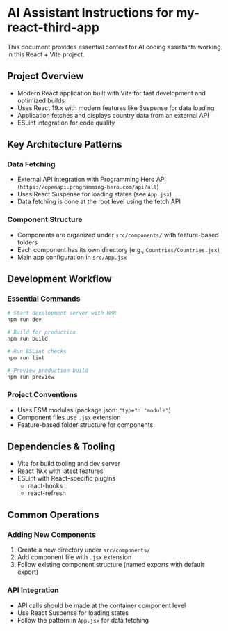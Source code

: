 # AI Assistant Instructions for my-react-third-app

This document provides essential context for AI coding assistants working in this React + Vite project.

## Project Overview

- Modern React application built with Vite for fast development and optimized builds
- Uses React 19.x with modern features like Suspense for data loading
- Application fetches and displays country data from an external API
- ESLint integration for code quality

## Key Architecture Patterns

### Data Fetching
- External API integration with Programming Hero API (`https://openapi.programming-hero.com/api/all`)
- Uses React Suspense for loading states (see `App.jsx`)
- Data fetching is done at the root level using the fetch API

### Component Structure
- Components are organized under `src/components/` with feature-based folders
- Each component has its own directory (e.g., `Countries/Countries.jsx`)
- Main app configuration in `src/App.jsx`

## Development Workflow

### Essential Commands
```bash
# Start development server with HMR
npm run dev

# Build for production
npm run build

# Run ESLint checks
npm run lint

# Preview production build
npm run preview
```

### Project Conventions
- Uses ESM modules (package.json: `"type": "module"`)
- Component files use `.jsx` extension
- Feature-based folder structure for components

## Dependencies & Tooling
- Vite for build tooling and dev server
- React 19.x with latest features
- ESLint with React-specific plugins
  - react-hooks
  - react-refresh

## Common Operations

### Adding New Components
1. Create a new directory under `src/components/`
2. Add component file with `.jsx` extension
3. Follow existing component structure (named exports with default export)

### API Integration
- API calls should be made at the container component level
- Use React Suspense for loading states
- Follow the pattern in `App.jsx` for data fetching
